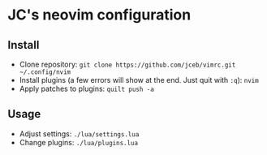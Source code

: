 # JC's neovim configuration

## Install

- Clone repository: `git clone https://github.com/jceb/vimrc.git ~/.config/nvim`
- Install plugins (a few errors will show at the end. Just quit with `:q`):
  `nvim`
- Apply patches to plugins: `quilt push -a`

## Usage

- Adjust settings: `./lua/settings.lua`
- Change plugins: `./lua/plugins.lua`
